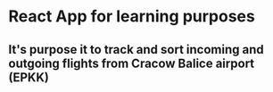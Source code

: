 # React App for learning purposes
## It's purpose it to track and sort incoming and outgoing flights from Cracow Balice airport (EPKK)
